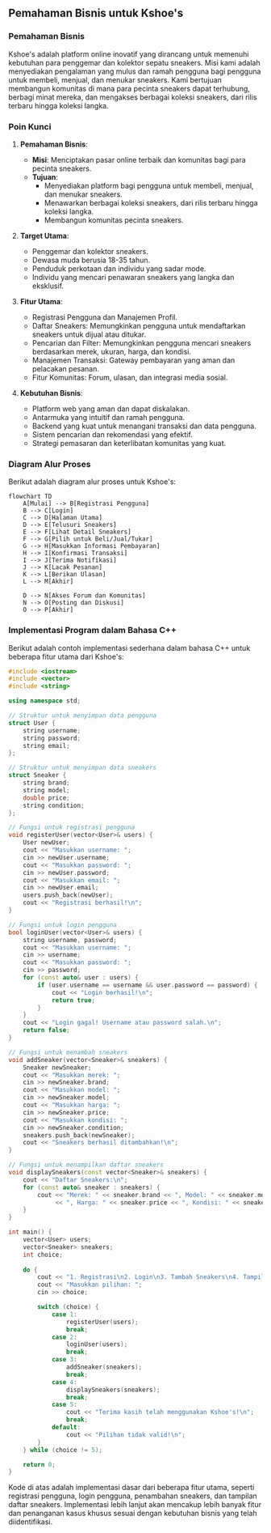 ## Pemahaman Bisnis untuk Kshoe's

### Pemahaman Bisnis
Kshoe's adalah platform online inovatif yang dirancang untuk memenuhi kebutuhan para penggemar dan kolektor sepatu sneakers. Misi kami adalah menyediakan pengalaman yang mulus dan ramah pengguna bagi pengguna untuk membeli, menjual, dan menukar sneakers. Kami bertujuan membangun komunitas di mana para pecinta sneakers dapat terhubung, berbagi minat mereka, dan mengakses berbagai koleksi sneakers, dari rilis terbaru hingga koleksi langka.

### Poin Kunci
1. **Pemahaman Bisnis**:
    - **Misi**: Menciptakan pasar online terbaik dan komunitas bagi para pecinta sneakers.
    - **Tujuan**:
        - Menyediakan platform bagi pengguna untuk membeli, menjual, dan menukar sneakers.
        - Menawarkan berbagai koleksi sneakers, dari rilis terbaru hingga koleksi langka.
        - Membangun komunitas pecinta sneakers.
    
2. **Target Utama**:
    - Penggemar dan kolektor sneakers.
    - Dewasa muda berusia 18-35 tahun.
    - Penduduk perkotaan dan individu yang sadar mode.
    - Individu yang mencari penawaran sneakers yang langka dan eksklusif.

3. **Fitur Utama**:
    - Registrasi Pengguna dan Manajemen Profil.
    - Daftar Sneakers: Memungkinkan pengguna untuk mendaftarkan sneakers untuk dijual atau ditukar.
    - Pencarian dan Filter: Memungkinkan pengguna mencari sneakers berdasarkan merek, ukuran, harga, dan kondisi.
    - Manajemen Transaksi: Gateway pembayaran yang aman dan pelacakan pesanan.
    - Fitur Komunitas: Forum, ulasan, dan integrasi media sosial.

4. **Kebutuhan Bisnis**:
    - Platform web yang aman dan dapat diskalakan.
    - Antarmuka yang intuitif dan ramah pengguna.
    - Backend yang kuat untuk menangani transaksi dan data pengguna.
    - Sistem pencarian dan rekomendasi yang efektif.
    - Strategi pemasaran dan keterlibatan komunitas yang kuat.

### Diagram Alur Proses
Berikut adalah diagram alur proses untuk Kshoe's:

```mermaid
flowchart TD
    A[Mulai] --> B[Registrasi Pengguna]
    B --> C[Login]
    C --> D[Halaman Utama]
    D --> E[Telusuri Sneakers]
    E --> F[Lihat Detail Sneakers]
    F --> G[Pilih untuk Beli/Jual/Tukar]
    G --> H[Masukkan Informasi Pembayaran]
    H --> I[Konfirmasi Transaksi]
    I --> J[Terima Notifikasi]
    J --> K[Lacak Pesanan]
    K --> L[Berikan Ulasan]
    L --> M[Akhir]

    D --> N[Akses Forum dan Komunitas]
    N --> O[Posting dan Diskusi]
    O --> P[Akhir]
```

### Implementasi Program dalam Bahasa C++

Berikut adalah contoh implementasi sederhana dalam bahasa C++ untuk beberapa fitur utama dari Kshoe's:

```cpp
#include <iostream>
#include <vector>
#include <string>

using namespace std;

// Struktur untuk menyimpan data pengguna
struct User {
    string username;
    string password;
    string email;
};

// Struktur untuk menyimpan data sneakers
struct Sneaker {
    string brand;
    string model;
    double price;
    string condition;
};

// Fungsi untuk registrasi pengguna
void registerUser(vector<User>& users) {
    User newUser;
    cout << "Masukkan username: ";
    cin >> newUser.username;
    cout << "Masukkan password: ";
    cin >> newUser.password;
    cout << "Masukkan email: ";
    cin >> newUser.email;
    users.push_back(newUser);
    cout << "Registrasi berhasil!\n";
}

// Fungsi untuk login pengguna
bool loginUser(vector<User>& users) {
    string username, password;
    cout << "Masukkan username: ";
    cin >> username;
    cout << "Masukkan password: ";
    cin >> password;
    for (const auto& user : users) {
        if (user.username == username && user.password == password) {
            cout << "Login berhasil!\n";
            return true;
        }
    }
    cout << "Login gagal! Username atau password salah.\n";
    return false;
}

// Fungsi untuk menambah sneakers
void addSneaker(vector<Sneaker>& sneakers) {
    Sneaker newSneaker;
    cout << "Masukkan merek: ";
    cin >> newSneaker.brand;
    cout << "Masukkan model: ";
    cin >> newSneaker.model;
    cout << "Masukkan harga: ";
    cin >> newSneaker.price;
    cout << "Masukkan kondisi: ";
    cin >> newSneaker.condition;
    sneakers.push_back(newSneaker);
    cout << "Sneakers berhasil ditambahkan!\n";
}

// Fungsi untuk menampilkan daftar sneakers
void displaySneakers(const vector<Sneaker>& sneakers) {
    cout << "Daftar Sneakers:\n";
    for (const auto& sneaker : sneakers) {
        cout << "Merek: " << sneaker.brand << ", Model: " << sneaker.model
             << ", Harga: " << sneaker.price << ", Kondisi: " << sneaker.condition << endl;
    }
}

int main() {
    vector<User> users;
    vector<Sneaker> sneakers;
    int choice;
    
    do {
        cout << "1. Registrasi\n2. Login\n3. Tambah Sneakers\n4. Tampilkan Sneakers\n5. Keluar\n";
        cout << "Masukkan pilihan: ";
        cin >> choice;

        switch (choice) {
            case 1:
                registerUser(users);
                break;
            case 2:
                loginUser(users);
                break;
            case 3:
                addSneaker(sneakers);
                break;
            case 4:
                displaySneakers(sneakers);
                break;
            case 5:
                cout << "Terima kasih telah menggunakan Kshoe's!\n";
                break;
            default:
                cout << "Pilihan tidak valid!\n";
        }
    } while (choice != 5);

    return 0;
}
```

Kode di atas adalah implementasi dasar dari beberapa fitur utama, seperti registrasi pengguna, login pengguna, penambahan sneakers, dan tampilan daftar sneakers. Implementasi lebih lanjut akan mencakup lebih banyak fitur dan penanganan kasus khusus sesuai dengan kebutuhan bisnis yang telah diidentifikasi.